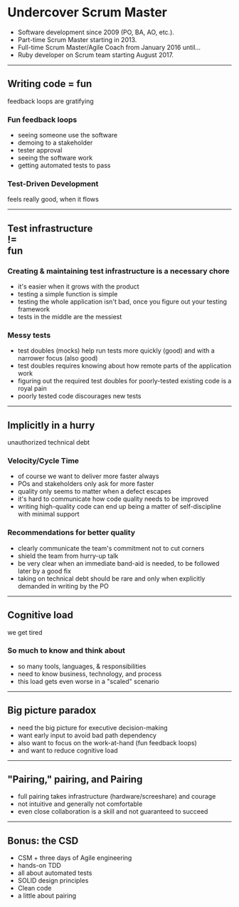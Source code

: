 # Undercover Scrum Master


* Software development since 2009 (PO, BA, AO, etc.).
* Part-time Scrum Master starting in 2013.
* Full-time Scrum Master/Agile Coach from January 2016 until...
* Ruby developer on Scrum team starting August 2017.

---

## Writing code = fun

feedback loops are gratifying


### Fun feedback loops

* seeing someone use the software
* demoing to a stakeholder
* tester approval
* seeing the software work
* getting automated tests to pass


### Test-Driven Development

feels really good, when it flows

---

## Test infrastructure <br/> != <br/> fun


### Creating & maintaining test infrastructure is a necessary chore

* it's easier when it grows with the product
* testing a simple function is simple
* testing the whole application isn't bad, once you figure out your testing framework
* tests in the middle are the messiest


### Messy tests

* test doubles (mocks) help run tests more quickly (good) and with a narrower focus (also good)
* test doubles requires knowing about how remote parts of the application work
* figuring out the required test doubles for poorly-tested existing code is a royal pain
* poorly tested code discourages new tests

---

## Implicitly in a hurry

unauthorized technical debt


### Velocity/Cycle Time

* of course we want to deliver more faster always
* POs and stakeholders only ask for more faster
* quality only seems to matter when a defect escapes
* it's hard to communicate how code quality needs to be improved
* writing high-quality code can end up being a matter of self-discipline with minimal support


### Recommendations for better quality

* clearly communicate the team's commitment not to cut corners
* shield the team from hurry-up talk
* be very clear when an immediate band-aid is needed, to be followed later by a good fix
* taking on technical debt should be rare and only when explicitly demanded in writing by the PO

---

## Cognitive load

we get tired


### So much to know and think about

* so many tools, languages, & responsibilities
* need to know business, technology, and process
* this load gets even worse in a "scaled" scenario

---

## Big picture paradox


* need the big picture for executive decision-making
* want early input to avoid bad path dependency
* also want to focus on the work-at-hand (fun feedback loops)
* and want to reduce cognitive load

---

## "Pairing," pairing, and Pairing


* full pairing takes infrastructure (hardware/screeshare) and courage
* not intuitive and generally not comfortable
* even close collaboration is a skill and not guaranteed to succeed

---

## Bonus: the CSD

* CSM + three days of Agile engineering
* hands-on TDD
* all about automated tests
* SOLID design principles
* Clean code
* a little about pairing